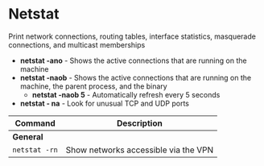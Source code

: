 # Netstat

Print network connections, routing tables, interface statistics, masquerade connections, and multicast memberships

- **netstat -ano** - Shows the active connections that are running on the machine
- **netstat -naob** - Shows the active connections that are running on the machine, the parent process, and the binary
    - **netstat -naob 5** - Automatically refresh every 5 seconds
- **netstat - na** - Look for unusual TCP and UDP ports

| **Command**   | **Description**   |
| --------------|-------------------|
| **General** |
| `netstat -rn` | Show networks accessible via the VPN |